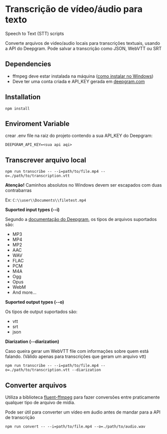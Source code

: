 # Transcrição de vídeo/áudio para texto
Speech to Text (STT) scripts

Converte arquivos de video/audio locais para transcrições textuais, usando a API do Deepgram.
Pode salvar a transcrição como JSON, WebVTT ou SRT

## Dependencies
- ffmpeg deve estar instalada na máquina ([como instalar no Windows](https://phoenixnap.com/kb/ffmpeg-windows))
- Deve ter uma conta criada e API_KEY gerada em [deepgram.com](https://deepgram.com)

## Installation
`npm install`

## Enviroment Variable
crear .env file na raiz do projeto contendo a sua API_KEY do Deepgram:


`DEEPGRAM_API_KEY=<sua api aqi>`

## Transcrever arquivo local

`npm run transcribe -- --i=path/to/file.mp4 --o=./path/to/transcription.vtt`

**Atenção!**
Caminhos absolutos no Windows devem ser escapados com duas contrabarras

Ex: `C:\\user\\Documents\\filetest.mp4`

**Suported input types (--i)**

Segundo a [documentação do Deepgram](https://developers.deepgram.com/docs/supported-audio-formats), os tipos de arquivos suportados são:
- MP3
- MP4
- MP2
- AAC
- WAV
- FLAC
- PCM
- M4A
- Ogg
- Opus
- WebM
- And more...

**Suported output types (--o)**

Os tipos de output suportados são:
- vtt
- srt
- json

**Diarization (--diarization)**

Caso queira gerar um WebVTT file com informações sobre quem está falando.
(Válido apenas para transcrições que geram um arquivo vtt)

`npm run transcribe -- --i=path/to/file.mp4 --o=./path/to/transcription.vtt --diarization`

## Converter arquivos
Utiliza a biblioteca [fluent-ffmpeg](https://www.npmjs.com/package/fluent-ffmpeg) para fazer conversões entre praticamente qualquer tipo de arquivo de mídia.

Pode ser útil para converter um vídeo em áudio antes de mandar para a API de transcrição

`npm run convert -- --i=path/to/file.mp4 --o=./path/to/audio.wav`
